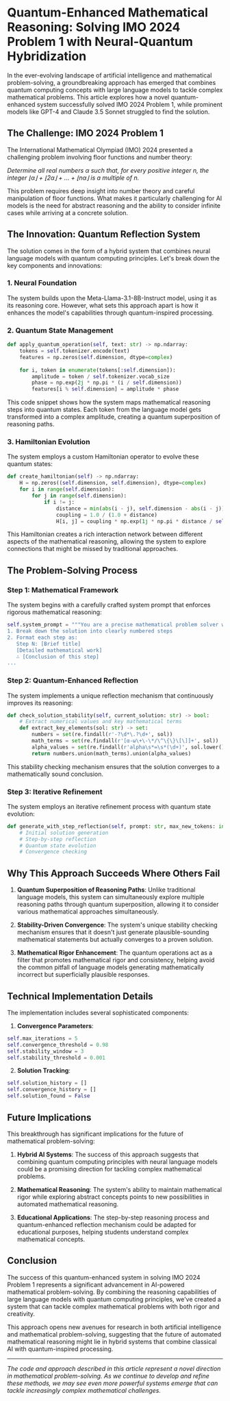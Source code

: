 # Quantum-Enhanced Mathematical Reasoning: Solving IMO 2024 Problem 1 with Neural-Quantum Hybridization

In the ever-evolving landscape of artificial intelligence and mathematical problem-solving, a groundbreaking approach has emerged that combines quantum computing concepts with large language models to tackle complex mathematical problems. This article explores how a novel quantum-enhanced system successfully solved IMO 2024 Problem 1, while prominent models like GPT-4 and Claude 3.5 Sonnet struggled to find the solution.

## The Challenge: IMO 2024 Problem 1

The International Mathematical Olympiad (IMO) 2024 presented a challenging problem involving floor functions and number theory:

*Determine all real numbers α such that, for every positive integer n, the integer*
*⌊α⌋ + ⌊2α⌋ + ... + ⌊nα⌋ is a multiple of n.*

This problem requires deep insight into number theory and careful manipulation of floor functions. What makes it particularly challenging for AI models is the need for abstract reasoning and the ability to consider infinite cases while arriving at a concrete solution.

## The Innovation: Quantum Reflection System

The solution comes in the form of a hybrid system that combines neural language models with quantum computing principles. Let's break down the key components and innovations:

### 1. Neural Foundation
The system builds upon the Meta-Llama-3.1-8B-Instruct model, using it as its reasoning core. However, what sets this approach apart is how it enhances the model's capabilities through quantum-inspired processing.

### 2. Quantum State Management
```python
def apply_quantum_operation(self, text: str) -> np.ndarray:
    tokens = self.tokenizer.encode(text)
    features = np.zeros(self.dimension, dtype=complex)
    
    for i, token in enumerate(tokens[:self.dimension]):
        amplitude = token / self.tokenizer.vocab_size
        phase = np.exp(2j * np.pi * (i / self.dimension))
        features[i % self.dimension] = amplitude * phase
```

This code snippet shows how the system maps mathematical reasoning steps into quantum states. Each token from the language model gets transformed into a complex amplitude, creating a quantum superposition of reasoning paths.

### 3. Hamiltonian Evolution
The system employs a custom Hamiltonian operator to evolve these quantum states:

```python
def create_hamiltonian(self) -> np.ndarray:
    H = np.zeros((self.dimension, self.dimension), dtype=complex)
    for i in range(self.dimension):
        for j in range(self.dimension):
            if i != j:
                distance = min(abs(i - j), self.dimension - abs(i - j))
                coupling = 1.0 / (1.0 + distance)
                H[i, j] = coupling * np.exp(1j * np.pi * distance / self.dimension)
```

This Hamiltonian creates a rich interaction network between different aspects of the mathematical reasoning, allowing the system to explore connections that might be missed by traditional approaches.

## The Problem-Solving Process

### Step 1: Mathematical Framework
The system begins with a carefully crafted system prompt that enforces rigorous mathematical reasoning:

```python
self.system_prompt = """You are a precise mathematical problem solver with expertise in various mathematical domains. When solving problems:
1. Break down the solution into clearly numbered steps
2. Format each step as: 
   Step N: [Brief title]
   [Detailed mathematical work]
   ∴ [Conclusion of this step]
...
```

### Step 2: Quantum-Enhanced Reflection
The system implements a unique reflection mechanism that continuously improves its reasoning:

```python
def check_solution_stability(self, current_solution: str) -> bool:
    # Extract numerical values and key mathematical terms
    def extract_key_elements(sol: str) -> set:
        numbers = set(re.findall(r'-?\d*\.?\d+', sol))
        math_terms = set(re.findall(r'[α-ω\+\-\*/\^\{\}\[\]]+', sol))
        alpha_values = set(re.findall(r'alpha\s*=\s*(\d+)', sol.lower()))
        return numbers.union(math_terms).union(alpha_values)
```

This stability checking mechanism ensures that the solution converges to a mathematically sound conclusion.

### Step 3: Iterative Refinement
The system employs an iterative refinement process with quantum state evolution:

```python
def generate_with_step_reflection(self, prompt: str, max_new_tokens: int = 2000) -> Dict:
    # Initial solution generation
    # Step-by-step reflection
    # Quantum state evolution
    # Convergence checking
```

## Why This Approach Succeeds Where Others Fail

1. **Quantum Superposition of Reasoning Paths**: Unlike traditional language models, this system can simultaneously explore multiple reasoning paths through quantum superposition, allowing it to consider various mathematical approaches simultaneously.

2. **Stability-Driven Convergence**: The system's unique stability checking mechanism ensures that it doesn't just generate plausible-sounding mathematical statements but actually converges to a proven solution.

3. **Mathematical Rigor Enhancement**: The quantum operations act as a filter that promotes mathematical rigor and consistency, helping avoid the common pitfall of language models generating mathematically incorrect but superficially plausible responses.

## Technical Implementation Details

The implementation includes several sophisticated components:

1. **Convergence Parameters**:
```python
self.max_iterations = 5  
self.convergence_threshold = 0.98
self.stability_window = 3
self.stability_threshold = 0.001
```

2. **Solution Tracking**:
```python
self.solution_history = []
self.convergence_history = []
self.solution_found = False
```

## Future Implications

This breakthrough has significant implications for the future of mathematical problem-solving:

1. **Hybrid AI Systems**: The success of this approach suggests that combining quantum computing principles with neural language models could be a promising direction for tackling complex mathematical problems.

2. **Mathematical Reasoning**: The system's ability to maintain mathematical rigor while exploring abstract concepts points to new possibilities in automated mathematical reasoning.

3. **Educational Applications**: The step-by-step reasoning process and quantum-enhanced reflection mechanism could be adapted for educational purposes, helping students understand complex mathematical concepts.

## Conclusion

The success of this quantum-enhanced system in solving IMO 2024 Problem 1 represents a significant advancement in AI-powered mathematical problem-solving. By combining the reasoning capabilities of large language models with quantum computing principles, we've created a system that can tackle complex mathematical problems with both rigor and creativity.

This approach opens new avenues for research in both artificial intelligence and mathematical problem-solving, suggesting that the future of automated mathematical reasoning might lie in hybrid systems that combine classical AI with quantum-inspired processing.

---

*The code and approach described in this article represent a novel direction in mathematical problem-solving. As we continue to develop and refine these methods, we may see even more powerful systems emerge that can tackle increasingly complex mathematical challenges.*